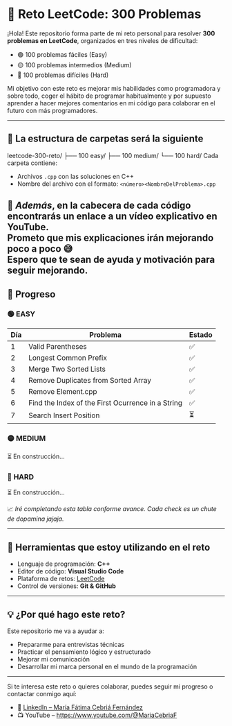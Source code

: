# 🧠 Reto LeetCode: 300 Problemas

¡Hola! Este repositorio forma parte de mi reto personal para resolver **300 problemas en LeetCode**, organizados en tres niveles de dificultad:

- 🟢 100 problemas fáciles (Easy)
- 🟡 100 problemas intermedios (Medium)
- 🔴 100 problemas difíciles (Hard)

Mi objetivo con este reto es mejorar mis habilidades como programadora y sobre todo, coger el hábito de programar habitualmente y por supuesto aprender
a hacer mejores comentarios en mi código para colaborar en el futuro con más programadores. 

---

## 📁 La estructura de carpetas será la siguiente

leetcode-300-reto/
├── 100 easy/
├── 100 medium/
└── 100 hard/
Cada carpeta contiene:
- Archivos `.cpp` con las soluciones en C++ 
- Nombre del archivo con el formato: `<número><NombreDelProblema>.cpp`

📌 *Además*, en la cabecera de cada código encontrarás un **enlace a un vídeo explicativo en YouTube**.  
Prometo que mis explicaciones irán mejorando poco a poco 😅  
Espero que te sean de ayuda y motivación para seguir mejorando.
---

## 🚀 Progreso
### 🟢 **EASY** 

| Día | Problema                    | Estado |
|-----|-----------------------------|--------|
| 1   | Valid Parentheses           | ✅     |
| 2   | Longest Common Prefix       | ✅     |
| 3   | Merge Two Sorted Lists      | ✅     |
| 4   | Remove Duplicates from Sorted Array | ✅     |
| 5   | Remove Element.cpp          |  ✅    |
| 6   | Find the Index of the First Ocurrence in a String|  ✅    |
| 7   | Search Insert Position      |  ⏳    |

### 🟡 **MEDIUM**
 ⏳  En construcción...

### 🔴 **HARD**
 ⏳ En construcción... 



📈 *Iré completando esta tabla conforme avance. Cada check es un chute de dopamina jajaja.*

---

## 🧰 Herramientas que estoy utilizando en el reto

- Lenguaje de programación: **C++** 
- Editor de código: **Visual Studio Code**
- Plataforma de retos: [LeetCode](https://leetcode.com)
- Control de versiones: **Git & GitHub**

---

## 💡 ¿Por qué hago este reto?

Este repositorio me va a ayudar a:

- Prepararme para entrevistas técnicas
- Practicar el pensamiento lógico y estructurado
- Mejorar mi comunicación
- Desarrollar mi marca personal en el mundo de la programación


---

Si te interesa este reto o quieres colaborar, puedes seguir mi progreso o contactar conmigo aquí:

- 🔗 [LinkedIn – María Fátima Cebriá Fernández](https://www.linkedin.com/in/maría-fátima-cebriá-fernández-2219a632a/)
- 📺 YouTube – https://www.youtube.com/@MariaCebriaF

